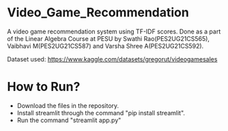 # Video_Game_Recommendation
A video game recommendation system using TF-IDF scores. Done as a part of the Linear Algebra Course at PESU by Swathi Rao(PES2UG21CS565), Vaibhavi M(PES2UG21CS587) and Varsha Shree A(PES2UG21CS592).

Dataset used: https://www.kaggle.com/datasets/gregorut/videogamesales

# How to Run?
* Download the files in the repository.
* Install streamlit through the command "pip install streamlit".
* Run the command "streamlit app.py"
